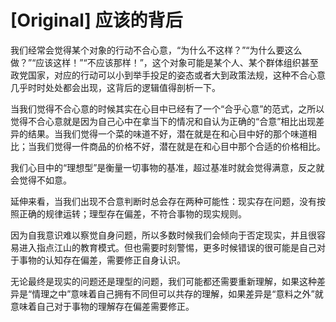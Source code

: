 # [Original] 应该的背后


我们经常会觉得某个对象的行动不合心意，“为什么不这样？”“为什么要这么做？”“应该这样！”“不应该那样！”，这个对象可能是某个人、某个群体组织甚至政党国家，对应的行动可以小到举手投足的姿态或者大到政策法规，这种不合心意几乎时时处处都会出现，这背后的逻辑值得剖析一下。

当我们觉得不合心意的时候其实在心目中已经有了一个“合乎心意”的范式，之所以觉得不合心意就是因为自己心中在拿当下的情况和自认为正确的“合意”相比出现差异的结果。当我们觉得一个菜的味道不好，潜在就是在和心目中好的那个味道相比；当我们觉得一件商品的价格不好，潜在就是在和心目中那个合适的价格相比。

我们心目中的“理想型”是衡量一切事物的基准，超过基准时就会觉得满意，反之就会觉得不如意。

延伸来看，当我们出现不合意判断时总会存在两种可能性：现实存在问题，没有按照正确的规律运转；理型存在偏差，不符合事物的现实规则。

因为自我意识难以察觉自身问题，所以多数时候我们会倾向于否定现实，并且很容易进入指点江山的教育模式。但也需要时刻警惕，更多时候错误的很可能是自己对于事物的认知存在偏差，需要修正自身认识。

无论最终是现实的问题还是理型的问题，我们可能都还需要重新理解，如果这种差异是“情理之中”意味着自己拥有不同但可以共存的理解，如果差异是“意料之外”就意味着自己对于事物的理解存在偏差需要修正。
